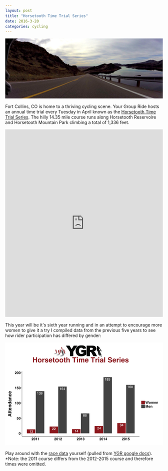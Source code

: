 ```yaml
---
layout: post
title: "Horsetooth Time Trial Series"
date: 2016-3-20 
categories: cycling
---
```

![HTdams](/images/dams_handlebar.jpg "HTDam Soldier Hill Descent")

Fort Collins, CO is home to a thriving cycling scene. Your Group Ride hosts an annual time trial every Tuesday in April known as the [Horsetooth Time Trial Series][HTTT flyer]. The hilly 14.35 mile course runs along Horsetooth Reservoire and Horsetooth Mountain Park climbing a total of 1,336 feet.  


<iframe style="width:100%;height:600px;" src="https://veloviewer.com/segments/1213731/embed2" frameborder="0" scrolling="no"></iframe>


This year will be it's sixth year running and in an attempt to encourage more women to give it a try I compiled data from the previous five years to see how rider participation has differed by gender:  


![plot HTTT attendance by year and gender](/images/plot.yeargender.HTTT.png "HTTT Plot")


Play around with the [race data][results] yourself (pulled from [YGR google docs][YGR drive]). *Note: the 2011 course differs from the 2012-2015 course and therefore times were omitted.


[results]: https://github.com/skammlade/projects/blob/master/HTTT/HTTT.csv
[YGR drive]: https://docs.google.com/spreadsheets/d/1dNnqC5YTzURecVyo8U4a_RAv-KwQoJtCwnjseIOjg1g/pub?output=html
[HTTT flyer]: http://yourgroupride.com/index.php/local-races/horsetooth-time-trial-series